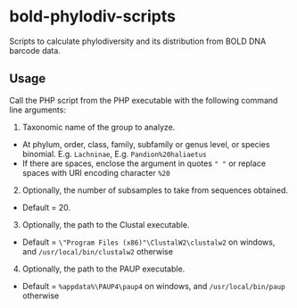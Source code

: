# bold-phylodiv-scripts
Scripts to calculate phylodiversity and its distribution from BOLD DNA barcode data.

## Usage
Call the PHP script from the PHP executable with the following command line arguments:
1. Taxonomic name of the group to analyze.
  * At phylum, order, class, family, subfamily or genus level, or species binomial. E.g. `Lachninae`, E.g. `Pandion%20haliaetus`
  * If there are spaces, enclose the argument in quotes `" "` or replace spaces with URI encoding character `%20`
2. Optionally, the number of subsamples to take from sequences obtained. 
  * Default = 20.
3. Optionally, the path to the Clustal executable.
  * Default = `\"Program Files (x86)"\ClustalW2\clustalw2` on windows, and `/usr/local/bin/clustalw2` otherwise
4. Optionally, the path to the PAUP executable.
  * Default = `%appdata%\PAUP4\paup4` on windows, and `/usr/local/bin/paup` otherwise
